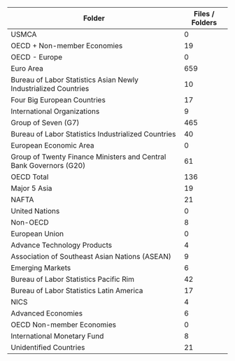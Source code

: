 | Folder                                                             |   Files / Folders |
|--------------------------------------------------------------------|-------------------|
| USMCA                                                              |                 0 |
| OECD + Non-member Economies                                        |                19 |
| OECD - Europe                                                      |                 0 |
| Euro Area                                                          |               659 |
| Bureau of Labor Statistics Asian Newly Industrialized Countries    |                10 |
| Four Big European Countries                                        |                17 |
| International Organizations                                        |                 9 |
| Group of Seven (G7)                                                |               465 |
| Bureau of Labor Statistics Industrialized Countries                |                40 |
| European Economic Area                                             |                 0 |
| Group of Twenty Finance Ministers and Central Bank Governors (G20) |                61 |
| OECD Total                                                         |               136 |
| Major 5 Asia                                                       |                19 |
| NAFTA                                                              |                21 |
| United Nations                                                     |                 0 |
| Non-OECD                                                           |                 8 |
| European Union                                                     |                 0 |
| Advance Technology Products                                        |                 4 |
| Association of Southeast Asian Nations (ASEAN)                     |                 9 |
| Emerging Markets                                                   |                 6 |
| Bureau of Labor Statistics Pacific Rim                             |                42 |
| Bureau of Labor Statistics Latin America                           |                17 |
| NICS                                                               |                 4 |
| Advanced Economies                                                 |                 6 |
| OECD Non-member Economies                                          |                 0 |
| International Monetary Fund                                        |                 8 |
| Unidentified Countries                                             |                21 |